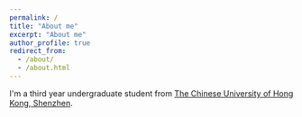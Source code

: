 ```yaml
---
permalink: /
title: "About me"
excerpt: "About me"
author_profile: true
redirect_from: 
  - /about/
  - /about.html
---
```


I'm a third year undergraduate student from [The Chinese University of Hong Kong, Shenzhen](https://cuhk.edu.cn/zh-hans). 
